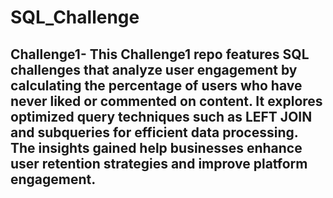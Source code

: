# SQL_Challenge
## Challenge1- This Challenge1 repo features SQL challenges that analyze user engagement by calculating the percentage of users who have never liked or commented on content. It explores optimized query techniques such as LEFT JOIN and subqueries for efficient data processing. The insights gained help businesses enhance user retention strategies and improve platform engagement.

